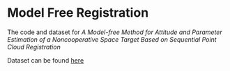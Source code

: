 # Model Free Registration

The code and dataset for <em>A Model-free Method for Attitude and Parameter Estimation of a Noncooperative Space Target Based on Sequential Point Cloud Registration</em>

Dataset can be found [here](https://drive.google.com/file/d/1qzZReGpMPzCFvEax1GbIa_bR4DiR7d-w/view?usp=sharing)